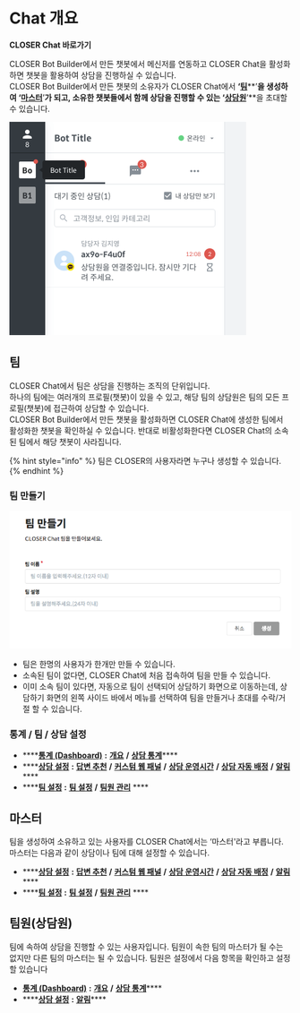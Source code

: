 # Chat 개요

**CLOSER Chat 바로가기**

CLOSER Bot Builder에서 만든 챗봇에서 메신저를 연동하고 CLOSER Chat을 활성화하면 챗봇을 활용하여 상담을 진행하실 수 있습니다.  
CLOSER Bot Builder에서 만든 챗봇의 소유자가 CLOSER Chat에서 **‘**[**팀**](chat.md#undefined)**’**을 생성하여 **‘**[**마스터**](chat.md#undefined-1)**’**가 되고, 소유한 챗봇들에서 함께 상담을 진행할 수 있는 **‘**[**상담원**](chat.md#undefined-2)**’**을 초대할 수 있습니다.

![](../.gitbook/assets/openbeta_chat_-_.png)

## 팀

CLOSER Chat에서 팀은 상담을 진행하는 조직의 단위입니다.  
하나의 팀에는 여러개의 프로필\(챗봇\)이 있을 수 있고, 해당 팀의 상담원은 팀의 모든 프로필\(챗봇\)에 접근하여 상담할 수 있습니다.  
CLOSER Bot Builder에서 만든 챗봇을 활성화하면 CLOSER Chat에 생성한 팀에서 활성화한 챗봇을 확인하실 수 있습니다. 반대로 비활성화한다면 CLOSER Chat의 소속된 팀에서 해당 챗봇이 사라집니다.

{% hint style="info" %}
팀은 CLOSER의 사용자라면 누구나 생성할 수 있습니다.
{% endhint %}

### 팀 만들기

![&#xD300; &#xB9CC;&#xB4E4;&#xAE30; &#xD654;&#xBA74; &#xC608;&#xC2DC;](../.gitbook/assets/undefined%20%2816%29.png)

* 팀은 한명의 사용자가 한개만 만들 수 있습니다.
* 소속된 팀이 없다면, CLOSER Chat에 처음 접속하여 팀을 만들 수 있습니다.
* 이미 소속 팀이 있다면, 자동으로 팀이 선택되어 상담하기 화면으로  이동하는데, 상담하기 화면의 왼쪽 사이드 바에서 메뉴를 선택하여 팀을 만들거나 초대를 수락/거절 할 수 있습니다.

### 통계 / 팀 / 상담 설정

* \*\*\*\*[**통계 \(Dashboard\)**](undefined.md) **:** [**개요**](undefined.md#undefined) **/** [**상담 통계**](undefined.md#undefined-1)\*\*\*\*
* \*\*\*\*[**상담 설정**](undefined-1/undefined.md) **:** [**답변 추천**](undefined-1/undefined.md#undefined-1) **/** [**커스텀 웹 패널**](undefined-1/undefined.md#undefined-2) **/** [**상담 운영시간**](undefined-1/undefined.md#undefined-3) **/** [**상담 자동 배정**](undefined-1/undefined.md#undefined-4) **/** [**알림**](undefined-1/undefined.md#undefined-5)\*\*\*\*
* \*\*\*\*[**팀 설정**](undefined-1/undefined-1.md) **:** [**팀 설정**](undefined-1/undefined-1.md#undefined) **/** [**팀원 관리**](undefined-1/undefined-1.md#undefined-2) ****

## 마스터

팀을 생성하여 소유하고 있는 사용자를 CLOSER Chat에서는 ‘마스터'라고 부릅니다.  
마스터는 다음과 같이 상담이나 팀에 대해 설정할 수 있습니다.

* \*\*\*\*[**상담 설정**](undefined-1/undefined.md) **:** [**답변 추천**](undefined-1/undefined.md#undefined-1) **/** [**커스텀 웹 패널**](undefined-1/undefined.md#undefined-2) **/** [**상담 운영시간**](undefined-1/undefined.md#undefined-3) **/** [**상담 자동 배정**](undefined-1/undefined.md#undefined-4) **/** [**알림**](undefined-1/undefined.md#undefined-5)\*\*\*\*
* \*\*\*\*[**팀 설정**](undefined-1/undefined-1.md) **:** [**팀 설정**](undefined-1/undefined-1.md#undefined) **/** [**팀원 관리**](undefined-1/undefined-1.md#undefined-2) ****

## 팀원\(상담원\)

팀에 속하여 상담을 진행할 수 있는 사용자입니다. 팀원이 속한 팀의 마스터가 될 수는 없지만 다른 팀의 마스터는 될 수 있습니다. 팀원은 설정에서 다음 항목을 확인하고 설정할  있습니다

* [**통계 \(Dashboard\)**](undefined.md) **:** [**개요**](undefined.md#undefined) **/** [**상담 통계**](undefined.md#undefined-1)\*\*\*\*
* \*\*\*\*[**상담 설정**](undefined-1/undefined.md) **:** [**알림**](undefined-1/undefined.md#undefined-5)\*\*\*\*




